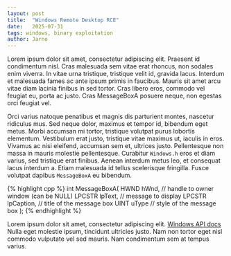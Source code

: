 ```yaml
---
layout: post
title:  "Windows Remote Desktop RCE"
date:   2025-07-31
tags: windows, binary exploitation
author: Jarno
---
```


 Lorem ipsum dolor sit amet, consectetur adipiscing elit. Praesent id condimentum nisl. Cras malesuada sem vitae erat rhoncus, non sodales enim viverra. In vitae urna tristique, tristique velit id, gravida lacus. Interdum et malesuada fames ac ante ipsum primis in faucibus. Mauris sit amet arcu vitae diam lacinia finibus in sed tortor. Cras libero eros, commodo vel feugiat eu, porta ac justo. Cras MessageBoxA posuere neque, non egestas orci feugiat vel. 

  Orci varius natoque penatibus et magnis dis parturient montes, nascetur ridiculus mus. Sed neque dolor, maximus et tempor id, bibendum eget metus. Morbi accumsan mi tortor, tristique volutpat purus lobortis elementum. Vestibulum erat justo, tristique vitae maximus ut, iaculis in eros. Vivamus ac nisi eleifend, accumsan sem et, ultrices justo. Pellentesque non massa in mauris molestie pellentesque. Curabitur `Windows.h` eros et diam varius, sed tristique erat finibus. Aenean interdum metus leo, et consequat lacus interdum a. Etiam malesuada id tellus scelerisque fringilla. Fusce volutpat dapibus `MessageBoxA` eu bibendum. 

{% highlight cpp %}
int MessageBoxA(
  HWND   hWnd,      // handle to owner window (can be NULL)
  LPCSTR lpText,    // message to display
  LPCSTR lpCaption, // title of the message box
  UINT   uType      // style of the message box
);
{% endhighlight %}


Lorem ipsum dolor sit amet, consectetur adipiscing elit. [Windows API docs][winuser-docs]  Nulla eget molestie ipsum, tincidunt ultricies justo. Nam non tortor eget nisl commodo vulputate vel sed mauris. Nam condimentum sem at tempus varius.

[winuser-docs]: https://learn.microsoft.com/en-us/windows/win32/api/winuser/nf-winuser-messageboxa
